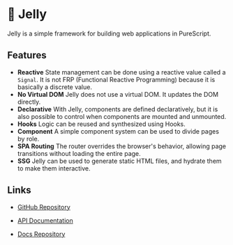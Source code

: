 # 🍮 Jelly

Jelly is a simple framework for building web applications in PureScript.

## Features

- **Reactive**
  State management can be done using a reactive value called a `Signal`. It is not FRP (Functional Reactive Programming) because it is basically a discrete value.
- **No Virtual DOM**
  Jelly does not use a virtual DOM. It updates the DOM directly.
- **Declarative**
  With Jelly, components are defined declaratively, but it is also possible to control when components are mounted and unmounted.
- **Hooks**
  Logic can be reused and synthesized using Hooks.
- **Component**
  A simple component system can be used to divide pages by role.
- **SPA Routing**
  The router overrides the browser's behavior, allowing page transitions without loading the entire page.
- **SSG**
  Jelly can be used to generate static HTML files, and hydrate them to make them interactive.

## Links

- [GitHub Repository](https://github.com/yukikurage/purescript-jelly)
- [API Documentation](https://pursuit.purescript.org/packages/purescript-jelly)

- [Docs Repository](https://github.com/yukikurage/jelly-docs)
